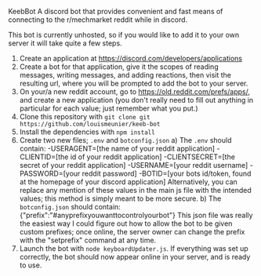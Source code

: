 KeebBot
A discord bot that provides convenient and fast means of connecting to the r/mechmarket reddit while in discord.

This bot is currently unhosted, so if you would like to add it to your own server it will take quite a few steps.


1) Create an application at https://discord.com/developers/applications
2) Create a bot for that application, give it the scopes of reading messages, writing messages, and adding reactions, then visit the resulting url, where you will be prompted to add the bot to your server.
3) On your/a new reddit account, go to https://old.reddit.com/prefs/apps/, and create a new application (you don't really need to fill out anything in particular for each value; just remember what you put.)
4) Clone this repository with `git clone git https://github.com/louismeunier/keeb-bot`
5) Install the dependencies with `npm install`
6) Create two new files; `.env` and `botconfig.json`
  a) The `.env` should contain:
    -USERAGENT=[the name of your reddit application]
    -CLIENTID=[the id of your reddit application]
    -CLIENTSECRET=[the secret of your reddit application]
    -USERNAME=[your reddit username]
    -PASSWORD=[your reddit password]
    -BOTID=[your bots id/token, found at the homepage of your discord application]
    Alternatively, you can replace any mention of these values in the main js file with the intended values; this method is simply meant to be more secure.
   b) The `botconfig.json` should contain:
    {"prefix":"#anyprefixyouwanttocontrolyourbot"}
    This json file was really the easiest way I could figure out how to allow the bot to be given custom prefixes; once online, the server owner can change the prefix with the "setprefix" command at any time.
7) Launch the bot with `node keyboardUpdater.js`. If everything was set up correctly, the bot should now appear online in your server, and is ready to use.
